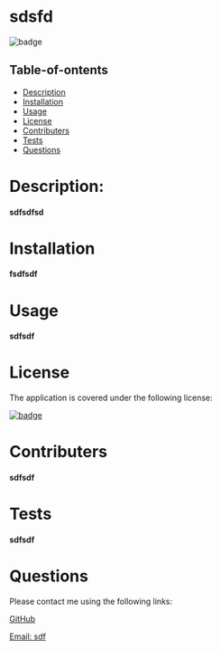 
  
  # sdsfd


  ![badge](https://img.shields.io/badge/license-mit-blue)

## Table-of-ontents

  * [Description](#description)
  * [Installation](#installation)
  * [Usage](#usage)
  * [License](#license)
  * [Contributers](#contributers)
  * [Tests](#tests)
  * [Questions](#questions)
  

  # Description:
  #### sdfsdfsd


  # Installation 
  #### fsdfsdf


  # Usage
  #### sdfsdf


  
  # License
    
  The application is covered under the following license:
    
  
  [![badge](https://img.shields.io/badge/license-mit-blue)](http://choosealicense.com/licenses/mit/)
    


  # Contributers
  #### sdfsdf


  # Tests
  #### sdfsdf


  # Questions
  Please contact me using the following links:

  [GitHub](http://github.com/sdfsdf)

  [Email: sdf](mailto:sdf)

  